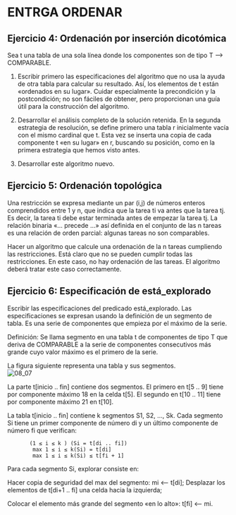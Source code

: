 # ENTRGA ORDENAR

## Ejercicio 4: Ordenación por inserción dicotómica
Sea t una tabla de una sola línea donde los componentes son de tipo T --> COMPARABLE.  

1. Escribir primero las especificaciones del algoritmo que no usa la ayuda de otra tabla para calcular su resultado. Así, los elementos de t están «ordenados en su lugar». Cuidar especialmente la precondición y la postcondición; no son fáciles de obtener, pero proporcionan una guía útil para la construcción del algoritmo.
  
2. Desarrollar el análisis completo de la solución retenida. En la segunda estrategia de resolución, se define primero una tabla r inicialmente vacía con el mismo cardinal que t. Esta vez se inserta una copia de cada componente t «en su lugar» en r, buscando su posición, como en la primera estrategia que hemos visto antes.

3. Desarrollar este algoritmo nuevo.


## Ejercicio 5: Ordenación topológica
Una restricción se expresa mediante un par (i,j) de números enteros comprendidos entre 1 y n, que indica que la tarea ti va antes que la tarea tj. Es decir, la tarea ti debe estar terminada antes de empezar la tarea tj. La relación binaria «... precede ...» así definida en el conjunto de las n tareas es una relación de orden parcial: algunas tareas no son comparables.

Hacer un algoritmo que calcule una ordenación de la n tareas cumpliendo las restricciones. Está claro que no se pueden cumplir todas las restricciones. En este caso, no hay ordenación de las tareas. El algoritmo deberá tratar este caso correctamente.


## Ejercicio 6: Especificación de está_explorado
Escribir las especificaciones del predicado está_explorado. Las especificaciones se expresan usando la definición de un segmento de tabla. Es una serie de componentes que empieza por el máximo de la serie.

Definición: Se llama segmento en una tabla t de componentes de tipo T que deriva de COMPARABLE a la serie de componentes consecutivos más grande cuyo valor máximo es el primero de la serie.

La figura siguiente representa una tabla y sus segmentos.  
![08_07](https://user-images.githubusercontent.com/114655698/222982856-17e9c8a9-bd89-407d-946a-86d34f3da0af.png)


La parte t[inicio .. fin] contiene dos segmentos. El primero en t[5 .. 9] tiene por componente máximo 18 en la celda t[5]. El segundo en t[10 .. 11] tiene por componente máximo 21 en t[10].

La tabla t[inicio .. fin] contiene k segmentos S1, S2, …, Sk. Cada segmento Si tiene un primer componente de número di y un último componente de número fi que verifican:

           (1 ≤ i ≤ k ) (Si = t[di .. fi]) 
            max 1 ≤ i ≤ k(Si) = t[di] 
            max 1 ≤ i ≤ k(Si) ≤ t[fi + 1] 
Para cada segmento Si, explorar consiste en:

Hacer copia de seguridad del max del segmento: mi <-- t[di];
Desplazar los elementos de t[di+1 .. fi] una celda hacia la izquierda;

Colocar el elemento más grande del segmento «en lo alto»: t[fi] <-- mi.
